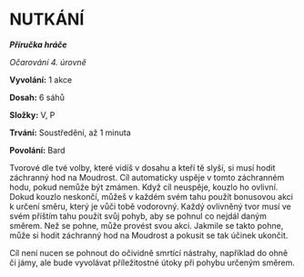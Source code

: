 # NUTKÁNÍ

***Příručka hráče***

*Očarování 4. úrovně*

**Vyvolání:** 1 akce

**Dosah:** 6 sáhů

**Složky:** V, P

**Trvání:** Soustředění, až 1 minuta

**Povolání:** Bard

Tvorové dle tvé volby, které vidíš v dosahu a kteří tě slyší, si musí hodit záchranný hod na Moudrost. Cíl automaticky uspěje v tomto záchranném hodu, pokud nemůže být zmámen. Když cíl neuspěje, kouzlo ho ovlivní. Dokud kouzlo neskončí, můžeš v každém svém tahu použít bonusovou akci k určení směru, který je vůči tobě vodorovný. Každý ovlivněný tvor musí ve svém příštím tahu použít svůj pohyb, aby se pohnul co nejdál daným směrem. Než se pohne, může provést svou akci. Jakmile se takto pohne, může si hodit záchranný hod na Moudrost a pokusit se tak účinek ukončit.

Cíl není nucen se pohnout do očividně smrtící nástrahy, například do ohně či jámy, ale bude vyvolávat příležitostné útoky při pohybu určeným směrem.